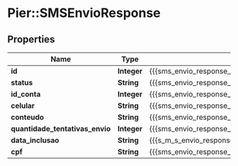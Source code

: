 # Pier::SMSEnvioResponse

## Properties
Name | Type | Description | Notes
------------ | ------------- | ------------- | -------------
**id** | **Integer** | {{{sms_envio_response_id_value}}} | [optional] 
**status** | **String** | {{{sms_envio_response_status_value}}} | [optional] 
**id_conta** | **Integer** | {{{sms_envio_response_id_conta_value}}} | [optional] 
**celular** | **String** | {{{sms_envio_response_celular_value}}} | [optional] 
**conteudo** | **String** | {{{sms_envio_response_conteudo_value}}} | [optional] 
**quantidade_tentativas_envio** | **Integer** | {{{sms_envio_response_quantidade_tentativas_envio_value}}} | [optional] 
**data_inclusao** | **String** | {{{s_m_s_envio_response_data_inclusao_value}}} | [optional] 
**cpf** | **String** | {{{sms_envio_response_cpf_value}}} | [optional] 




